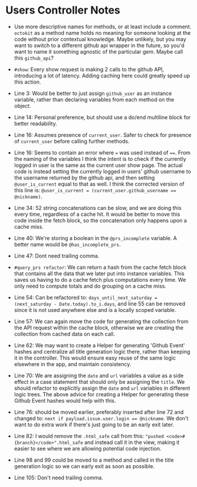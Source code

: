 # Users Controller Notes
  - Use more descriptive names for methods, or at least include a comment. `octokit` as a method name holds no meaning for someone looking at the code without prior contextual knowledge. Maybe unlikely, but you may want to switch to a different github api wrapper in the future, so you'd want to name it something agnostic of the particular gem. Maybe call this `github_api`?

  - `#show`: Every show request is making 2 calls to the github API, introducing a lot of latency. Adding caching here could greatly speed up this action.

  - Line 3: Would be better to just assign `github_user` as an instance variable, rather than declaring variables from each method on the object.

  - Line 14: Personal preference, but should use a do/end multiline block for better readability.

  - Line 16: Assumes presence of `current_user`. Safer to check for presence of `current_user` before calling further methods.

  - Line 16: Seems to contain an error where `=` was used instead of `==`. From the naming of the variables I think the intent is to check if the currently logged in user is the same as the current user show page. The actual code is instead setting the currently logged in users' github username to the username returned by the github api, and then setting `@user_is_current` equal to that as well. I think the corrected version of this line is: `@user_is_current = (current_user.github_username == @nickname)`.

  - Line 34: 52 string concatenations can be slow, and we are doing this every time, regardless of a cache hit. It would be better to move this code inside the fetch block, so the concatenation only happens upon a cache miss.

  - Line 40: We're storing a boolean in the `@prs_incomplete` variable. A better name would be `@has_incomplete_prs`.

  - Line 47: Dont need trailing comma.

  - `#query_prs refactor`: We can return a hash from the cache fetch block that contains all the data that we later put into instance variables. This saves us having to do a cache fetch plus computations every time. We only need to compute totals and do grouping on a cache miss.

  - Line 54: Can be refactored to: `days_until_next_saturday = (next_saturday - Date.today).to_i.days`, and line 55 can be removed since it is not used anywhere else and is a locally scoped variable.

  - Line 57: We can again move the code for generating the collection from the API request within the cache block, otherwise we are creating the collection from cached data on each call.

  - Line 62: We may want to create a Helper for generating 'Github Event' hashes and centralize all title generation logic there, rather than keeping it in the controller. This would ensure easy reuse of the same logic elsewhere in the app, and maintain consistency.

  - Line 70: We are assigning the `date` and `url` variables a value as a side effect in a case statement that should only be assigning the `title`. We should refactor to explicitly assign the `date` and `url` variables in different logic trees. The above advice for creating a Helper for generating these Github Event hashes would help with this.

  - Line 76: should be moved earlier, preferably inserted after line 72 and changed to: `next if payload.issue.user.login == @nickname`. We don't want to do extra work if there's just going to be an early exit later.

  - Line 82:  I would remove the `.html_safe` call from this: `"pushed <code>#{branch}</code>".html_safe` and instead call it in the view, making it easier to see where we are allowing potential code injection.

  - Line 98 and 99 could be moved to a method and called in the title generation logic so we can early exit as soon as possible.

  - Line 105: Don't need trailing comma.
